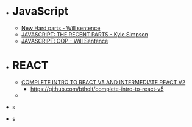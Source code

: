 - # JavaScript

    - [New Hard parts - Will sentence](https://static.frontendmasters.com/resources/2018-05-23-javascript-new-hard-parts/new-hard-parts-slides.pdf)
    - [JAVASCRIPT: THE RECENT PARTS - Kyle Simpson](https://static.frontendmasters.com/resources/2019-03-09-js-recent-parts/js-recent-parts.pdf)
    - [JAVASCRIPT: OOP - Will Sentence](https://static.frontendmasters.com/resources/2018-10-03-javascript-hard-parts-oop/javascript-hard-parts-oop.pdf)

- # REACT

    - [COMPLETE INTRO TO REACT V5 AND INTERMEDIATE REACT V2 ](https://btholt.github.io/complete-intro-to-react-v5/)
        - https://github.com/btholt/complete-intro-to-react-v5
    - 

- s

- s




